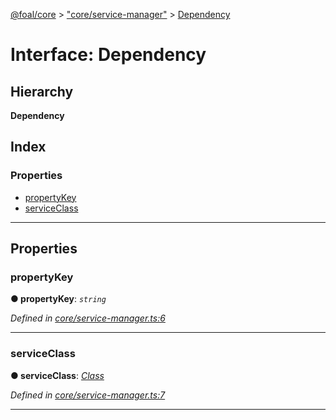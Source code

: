 [@foal/core](../README.md) > ["core/service-manager"](../modules/_core_service_manager_.md) > [Dependency](../interfaces/_core_service_manager_.dependency.md)

# Interface: Dependency

## Hierarchy

**Dependency**

## Index

### Properties

* [propertyKey](_core_service_manager_.dependency.md#propertykey)
* [serviceClass](_core_service_manager_.dependency.md#serviceclass)

---

## Properties

<a id="propertykey"></a>

###  propertyKey

**● propertyKey**: *`string`*

*Defined in [core/service-manager.ts:6](https://github.com/FoalTS/foal/blob/07f00115/packages/core/src/core/service-manager.ts#L6)*

___
<a id="serviceclass"></a>

###  serviceClass

**● serviceClass**: *[Class](../modules/_core_class_interface_.md#class)*

*Defined in [core/service-manager.ts:7](https://github.com/FoalTS/foal/blob/07f00115/packages/core/src/core/service-manager.ts#L7)*

___

